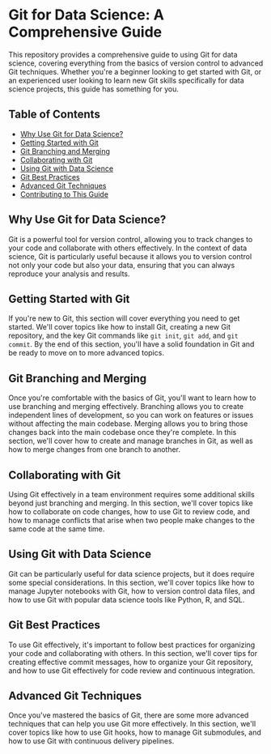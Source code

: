 # Git for Data Science: A Comprehensive Guide

This repository provides a comprehensive guide to using Git for data science, covering everything from the basics of version control to advanced Git techniques. Whether you're a beginner looking to get started with Git, or an experienced user looking to learn new Git skills specifically for data science projects, this guide has something for you.

## Table of Contents

- [Why Use Git for Data Science?](#why-use-git-for-data-science)
- [Getting Started with Git](#getting-started-with-git)
- [Git Branching and Merging](#git-branching-and-merging)
- [Collaborating with Git](#collaborating-with-git)
- [Using Git with Data Science](#using-git-with-data-science)
- [Git Best Practices](#git-best-practices)
- [Advanced Git Techniques](#advanced-git-techniques)
- [Contributing to This Guide](#contributing-to-this-guide)

## Why Use Git for Data Science?

Git is a powerful tool for version control, allowing you to track changes to your code and collaborate with others effectively. In the context of data science, Git is particularly useful because it allows you to version control not only your code but also your data, ensuring that you can always reproduce your analysis and results.


## Getting Started with Git

If you're new to Git, this section will cover everything you need to get started. We'll cover topics like how to install Git, creating a new Git repository, and the key Git commands like `git init`, `git add`, and `git commit`. By the end of this section, you'll have a solid foundation in Git and be ready to move on to more advanced topics.


## Git Branching and Merging

Once you're comfortable with the basics of Git, you'll want to learn how to use branching and merging effectively. Branching allows you to create independent lines of development, so you can work on features or issues without affecting the main codebase. Merging allows you to bring those changes back into the main codebase once they're complete. In this section, we'll cover how to create and manage branches in Git, as well as how to merge changes from one branch to another.

## Collaborating with Git

Using Git effectively in a team environment requires some additional skills beyond just branching and merging. In this section, we'll cover topics like how to collaborate on code changes, how to use Git to review code, and how to manage conflicts that arise when two people make changes to the same code at the same time.

## Using Git with Data Science

Git can be particularly useful for data science projects, but it does require some special considerations. In this section, we'll cover topics like how to manage Jupyter notebooks with Git, how to version control data files, and how to use Git with popular data science tools like Python, R, and SQL.

## Git Best Practices

To use Git effectively, it's important to follow best practices for organizing your code and collaborating with others. In this section, we'll cover tips for creating effective commit messages, how to organize your Git repository, and how to use Git effectively for code review and continuous integration.

## Advanced Git Techniques

Once you've mastered the basics of Git, there are some more advanced techniques that can help you use Git more effectively. In this section, we'll cover topics like how to use Git hooks, how to manage Git submodules, and how to use Git with continuous delivery pipelines.
